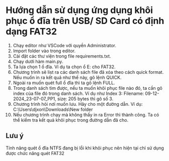 # Hướng dẫn sử dụng ứng dụng khôi phục ổ đĩa trên USB/ SD Card có định dạng FAT32
1.	Chạy editor như VSCode với quyền Administrator.
2.	Import folder vào trong editor.
3.	Cài đặt các thư viện trong file requirements.txt.
4.	Chạy dưới hàm main.py.
5.	Ta lựa chọn 1 ổ đĩa. Ví dụ ta chọn ổ E: cho FAT32.
6.	Chương trình sẽ list ra các danh sách file đã xóa theo cách quick format. Nếu muốn in ra kết quả như thế này, gõ lệnh QUICK.
7.	Ngoài ra muốn quét full ổ đĩa thì ta gõ lệnh FULL.
8.	Trong danh sách tìm được, nếu ta muốn khôi phục file nào đó, ta cần gõ index của file đó trong danh sách. Ví dụ như Index 3: Filename: 09-12-2024_23-07-07_PP1, size: 205 bytes thì gõ số 3.
9.	Chương trình hỏi nơi muốn lưu. Hãy cho một đường dẫn. Ví dụ: C:\Users\djxon\Downloads\New folder
10.	Nếu chương trình chạy mà không thấy in ra Error thì thành công. Ta có thể kiểm tra kết quả khôi phục trong đường dẫn đã cho.

## Lưu ý
Tính năng quét ổ đĩa NTFS đang bị lỗi khi khôi phục nên hiện tại chỉ sử dụng được chức năng quét FAT32
